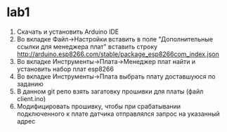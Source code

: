 # lab1

1) Скачать и установить Arduino IDE
2) Во вкладке Файл->Настройки вставить в поле "Дополнительные ссылки для менеджера плат" вставить строку http://arduino.esp8266.com/stable/package_esp8266com_index.json
3) Во вкладке Инструменты->Плата->Менеджер плат найти и установить набор плат esp8266
4) Во вкладке Инструменты->Плата выбрать плату доставшуюся по заданию
5) В данном git репо взять загатовку прошивки для платы (файл client.ino)
6) Модифицировать прошивку, чтобы при срабатывании подключенного к плате датчика отправлялся запрос на указанный адрес

